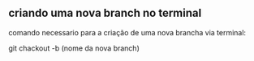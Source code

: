 ## criando uma nova branch no terminal

comando necessario para a criação de uma nova brancha via terminal:

git chackout -b (nome da nova branch)